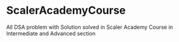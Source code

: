# ScalerAcademyCourse
All DSA problem with Solution solved in Scaler Academy Course in Intermediate and Advanced section
